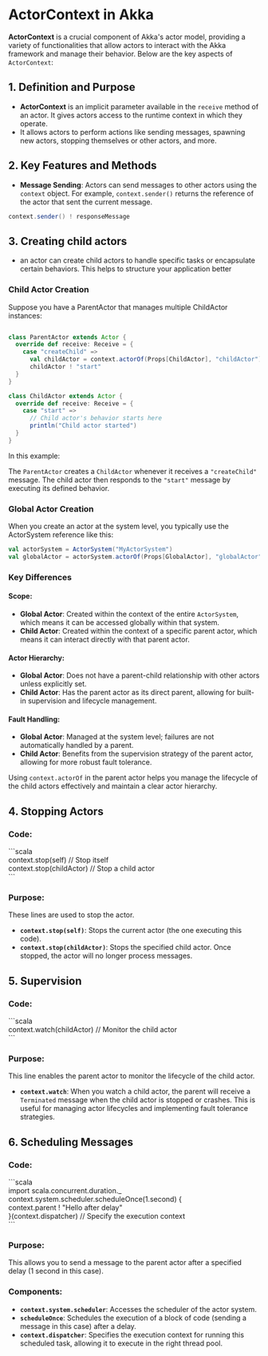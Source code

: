 # ActorContext in Akka

**ActorContext** is a crucial component of Akka's actor model, providing a variety of functionalities that allow actors to interact with the Akka framework and manage their behavior. Below are the key aspects of `ActorContext`:

## 1. Definition and Purpose

* **ActorContext** is an implicit parameter available in the `receive` method of an actor. It gives actors access to the runtime context in which they operate.
* It allows actors to perform actions like sending messages, spawning new actors, stopping themselves or other actors, and more.

## 2. Key Features and Methods

* **Message Sending**: Actors can send messages to other actors using the `context` object. For example, `context.sender()` returns the reference of the actor that sent the current message.

```scala
context.sender() ! responseMessage
```

## 3. Creating child actors

* an actor can create child actors to handle specific tasks or encapsulate certain behaviors. This helps to structure your application better
### Child Actor Creation
 Suppose you have a ParentActor that manages multiple ChildActor instances:

```scala

class ParentActor extends Actor {
  override def receive: Receive = {
    case "createChild" =>
      val childActor = context.actorOf(Props[ChildActor], "childActor")
      childActor ! "start"
  }
}

class ChildActor extends Actor {
  override def receive: Receive = {
    case "start" =>
      // Child actor's behavior starts here
      println("Child actor started")
  }
}
```
In this example:

The `ParentActor` creates a `ChildActor` whenever it receives a `"createChild"` message.
The child actor then responds to the `"start"` message by executing its defined behavior.

### Global Actor Creation
When you create an actor at the system level, you typically use the ActorSystem reference like this:

```scala
val actorSystem = ActorSystem("MyActorSystem")
val globalActor = actorSystem.actorOf(Props[GlobalActor], "globalActor")
```
### Key Differences

#### Scope:

- **Global Actor**: Created within the context of the entire `ActorSystem`, which means it can be accessed globally within that system.
- **Child Actor**: Created within the context of a specific parent actor, which means it can interact directly with that parent actor.

#### Actor Hierarchy:

- **Global Actor**: Does not have a parent-child relationship with other actors unless explicitly set.
- **Child Actor**: Has the parent actor as its direct parent, allowing for built-in supervision and lifecycle management.

#### Fault Handling:

- **Global Actor**: Managed at the system level; failures are not automatically handled by a parent.
- **Child Actor**: Benefits from the supervision strategy of the parent actor, allowing for more robust fault tolerance.

Using `context.actorOf` in the parent actor helps you manage the lifecycle of the child actors effectively and maintain a clear actor hierarchy.

## 4. Stopping Actors  

### Code:  
\```scala  
context.stop(self) // Stop itself  
context.stop(childActor) // Stop a child actor  
\```  

### Purpose:  
These lines are used to stop the actor.  
- **`context.stop(self)`**: Stops the current actor (the one executing this code).  
- **`context.stop(childActor)`**: Stops the specified child actor. Once stopped, the actor will no longer process messages.  

## 5. Supervision  

### Code:  
\```scala  
context.watch(childActor) // Monitor the child actor  
\```  

### Purpose:  
This line enables the parent actor to monitor the lifecycle of the child actor.  
- **`context.watch`**: When you watch a child actor, the parent will receive a `Terminated` message when the child actor is stopped or crashes. This is useful for managing actor lifecycles and implementing fault tolerance strategies.  

## 6. Scheduling Messages  

### Code:  
\```scala  
import scala.concurrent.duration._  
context.system.scheduler.scheduleOnce(1.second) {  
  context.parent ! "Hello after delay"  
}(context.dispatcher) // Specify the execution context  
\```  

### Purpose:  
This allows you to send a message to the parent actor after a specified delay (1 second in this case).  

### Components:  
- **`context.system.scheduler`**: Accesses the scheduler of the actor system.  
- **`scheduleOnce`**: Schedules the execution of a block of code (sending a message in this case) after a delay.  
- **`context.dispatcher`**: Specifies the execution context for running this scheduled task, allowing it to execute in the right thread pool.  
